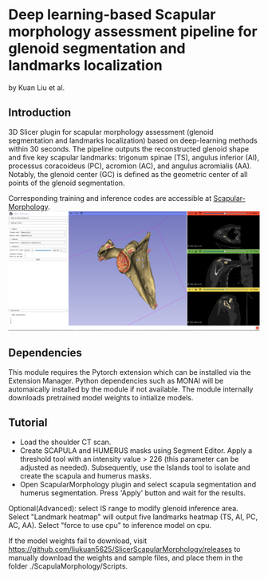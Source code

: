 # Deep learning-based Scapular morphology assessment pipeline for glenoid segmentation and landmarks localization
 by Kuan Liu et al.

## Introduction
3D Slicer plugin for scapular morphology assessment (glenoid segmentation and landmarks localization) based on deep-learning methods within 30 seconds.
The pipeline outputs the reconstructed glenoid shape and five key scapular landmarks: trigonum spinae (TS), angulus inferior (AI), processus coracoideus (PC), acromion (AC), and angulus acromialis (AA). 
Notably, the glenoid center (GC) is defined as the geometric center of all points of the glenoid segmentation.

Corresponding training and inference codes are accessible at [Scapular-Morphology](https://github.com/liukuan5625/ScapularMorphology).
![Overall Pipeline](./Screenshot01.png)


## Dependencies
This module requires the Pytorch extension which can be installed via the Extension Manager. 
Python dependencies such as MONAI will be automaically installed by the module if not available.
The module internally downloads pretrained model weights to intialize models.


## Tutorial
- Load the shoulder CT scan.
- Create SCAPULA and HUMERUS masks using Segment Editor. Apply a threshold tool with an intensity value > 226 (this parameter can be adjusted as needed). Subsequently, use the Islands tool to isolate and create the scapula and humerus masks.
- Open ScapularMorphology plugin and select scapula segmentation and humerus segmentation. Press 'Apply' button and wait for the results.


Optional(Advanced): select IS range to modify glenoid inference area. 
Select "Landmark heatmap" will output five landmarks heatmap (TS, AI, PC, AC, AA).
Select "force to use cpu" to inference model on cpu.

If the model weights fail to download, visit https://github.com/liukuan5625/SlicerScapularMorphology/releases to manually download the weights and sample files, and place them in the folder ./ScapulaMorphology/Scripts.